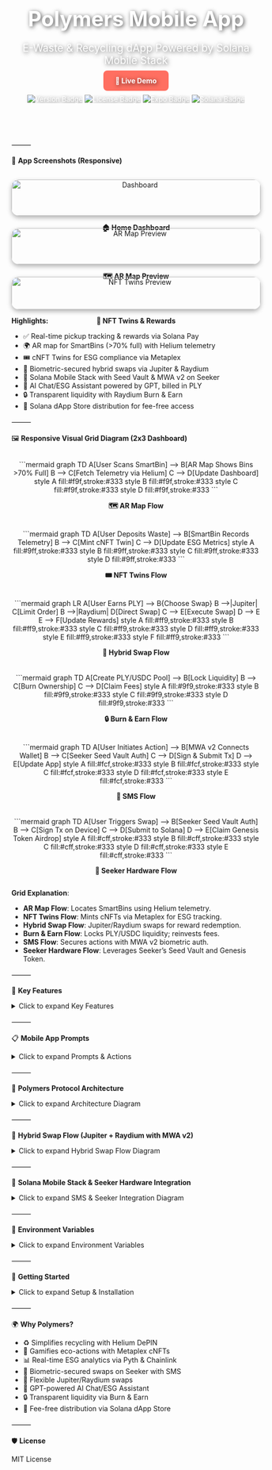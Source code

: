 <!-- HERO SECTION -->

<div align="center" style="background: url('https://via.placeholder.com/1200x300?text=Polymers+Hero+Banner') no-repeat center/cover; border-radius: 15px; padding: 60px 20px; color: white; text-shadow: 2px 2px 8px rgba(0,0,0,0.7);">

<h1 style="font-size: 3em; margin-bottom: 10px;">Polymers Mobile App</h1>
<p style="font-size: 1.5em; margin-bottom: 20px;">E-Waste & Recycling dApp Powered by Solana Mobile Stack</p>

<a href="https://your-live-demo-link.com" style="background: #ff6f61; color: white; padding: 12px 24px; border-radius: 8px; text-decoration: none; font-weight: bold;">🚀 Live Demo</a>

<div style="margin-top: 20px;">
<img src="https://img.shields.io/badge/version-1.0%20Beta-blue" alt="Version Badge"/>
<img src="https://img.shields.io/badge/license-MIT-green" alt="License Badge"/>
<img src="https://img.shields.io/badge/Expo-React%20Native-yellow" alt="Expo Badge"/>
<img src="https://img.shields.io/badge/Solana-Blockchain-blueviolet" alt="Solana Badge"/>
</div>
</div>

⸻

🎨 **App Screenshots (Responsive)**

<div style="display: flex; flex-wrap: wrap; justify-content: center; gap: 25px; margin-top: 30px;">

<div style="flex: 1 1 260px; text-align: center; position: relative;">
<img src="https://via.placeholder.com/260x500?text=Dashboard" alt="Dashboard" style="width: 100%; border-radius: 15px; box-shadow: 0 4px 10px rgba(0,0,0,0.3); transition: transform 0.3s ease;" onmouseover="this.style.transform='scale(1.05)';" onmouseout="this.style.transform='scale(1)';"/>
<div style="position: absolute; top: 0; left: 0; right: 0; bottom: 0; background: rgba(0,0,0,0.5); opacity: 0; border-radius: 15px; display: flex; align-items: center; justify-content: center; color: white; font-weight: bold; transition: opacity 0.3s ease;" onmouseover="this.style.opacity='1';" onmouseout="this.style.opacity='0';">View Dashboard</div>
<p><b>🏠 Home Dashboard</b></p>
</div>

<div style="flex: 1 1 260px; text-align: center; position: relative;">
<img src="https://via.placeholder.com/260x500?text=AR+Map" alt="AR Map Preview" style="width: 100%; border-radius: 15px; box-shadow: 0 4px 10px rgba(0,0,0,0.3); transition: transform 0.3s ease;" onmouseover="this.style.transform='scale(1.05)';" onmouseout="this.style.transform='scale(1)';"/>
<div style="position: absolute; top: 0; left: 0; right: 0; bottom: 0; background: rgba(0,0,0,0.5); opacity: 0; border-radius: 15px; display: flex; align-items: center; justify-content: center; color: white; font-weight: bold; transition: opacity 0.3s ease;" onmouseover="this.style.opacity='1';" onmouseout="this.style.opacity='0';">Explore AR Map</div>
<p><b>🗺️ AR Map Preview</b></p>
</div>

<div style="flex: 1 1 260px; text-align: center; position: relative;">
<img src="https://via.placeholder.com/260x500?text=NFT+Twins" alt="NFT Twins Preview" style="width: 100%; border-radius: 15px; box-shadow: 0 4px 10px rgba(0,0,0,0.3); transition: transform 0.3s ease;" onmouseover="this.style.transform='scale(1.05)';" onmouseout="this.style.transform='scale(1)';"/>
<div style="position: absolute; top: 0; left: 0; right: 0; bottom: 0; background: rgba(0,0,0,0.5); opacity: 0; border-radius: 15px; display: flex; align-items: center; justify-content: center; color: white; font-weight: bold; transition: opacity 0.3s ease;" onmouseover="this.style.opacity='1';" onmouseout="this.style.opacity='0';">Check NFT Twins</div>
<p><b>🎨 NFT Twins & Rewards</b></p>
</div>

</div>

**Highlights:**
- ✅ Real-time pickup tracking & rewards via Solana Pay
- 🌍 AR map for SmartBins (>70% full) with Helium telemetry
- 🎟️ cNFT Twins for ESG compliance via Metaplex
- 🔄 Biometric-secured hybrid swaps via Jupiter & Raydium
- 🔐 Solana Mobile Stack with Seed Vault & MWA v2 on Seeker
- 🤖 AI Chat/ESG Assistant powered by GPT, billed in PLY
- 🔒 Transparent liquidity with Raydium Burn & Earn
- 📱 Solana dApp Store distribution for fee-free access

⸻

🖼️ **Responsive Visual Grid Diagram (2x3 Dashboard)**

<div style="display: flex; flex-wrap: wrap; justify-content: center; gap: 20px; margin-top: 30px;">

<div style="flex: 1 1 280px; text-align: center;">
```mermaid
graph TD
    A[User Scans SmartBin] --> B[AR Map Shows Bins >70% Full]
    B --> C[Fetch Telemetry via Helium]
    C --> D[Update Dashboard]
    style A fill:#f9f,stroke:#333
    style B fill:#f9f,stroke:#333
    style C fill:#f9f,stroke:#333
    style D fill:#f9f,stroke:#333
```
<p><b>🗺️ AR Map Flow</b></p>
</div>

<div style="flex: 1 1 280px; text-align: center;">
```mermaid
graph TD
    A[User Deposits Waste] --> B[SmartBin Records Telemetry]
    B --> C[Mint cNFT Twin]
    C --> D[Update ESG Metrics]
    style A fill:#9ff,stroke:#333
    style B fill:#9ff,stroke:#333
    style C fill:#9ff,stroke:#333
    style D fill:#9ff,stroke:#333
```
<p><b>🎟️ NFT Twins Flow</b></p>
</div>

<div style="flex: 1 1 280px; text-align: center;">
```mermaid
graph LR
    A[User Earns PLY] --> B{Choose Swap}
    B -->|Jupiter| C[Limit Order]
    B -->|Raydium| D[Direct Swap]
    C --> E[Execute Swap]
    D --> E
    E --> F[Update Rewards]
    style A fill:#ff9,stroke:#333
    style B fill:#ff9,stroke:#333
    style C fill:#ff9,stroke:#333
    style D fill:#ff9,stroke:#333
    style E fill:#ff9,stroke:#333
    style F fill:#ff9,stroke:#333
```
<p><b>🔄 Hybrid Swap Flow</b></p>
</div>

<div style="flex: 1 1 280px; text-align: center;">
```mermaid
graph TD
    A[Create PLY/USDC Pool] --> B[Lock Liquidity]
    B --> C[Burn Ownership]
    C --> D[Claim Fees]
    style A fill:#9f9,stroke:#333
    style B fill:#9f9,stroke:#333
    style C fill:#9f9,stroke:#333
    style D fill:#9f9,stroke:#333
```
<p><b>🔒 Burn & Earn Flow</b></p>
</div>

<div style="flex: 1 1 280px; text-align: center;">
```mermaid
graph TD
    A[User Initiates Action] --> B[MWA v2 Connects Wallet]
    B --> C[Seeker Seed Vault Auth]
    C --> D[Sign & Submit Tx]
    D --> E[Update App]
    style A fill:#fcf,stroke:#333
    style B fill:#fcf,stroke:#333
    style C fill:#fcf,stroke:#333
    style D fill:#fcf,stroke:#333
    style E fill:#fcf,stroke:#333
```
<p><b>🔐 SMS Flow</b></p>
</div>

<div style="flex: 1 1 280px; text-align: center;">
```mermaid
graph TD
    A[User Triggers Swap] --> B[Seeker Seed Vault Auth]
    B --> C[Sign Tx on Device]
    C --> D[Submit to Solana]
    D --> E[Claim Genesis Token Airdrop]
    style A fill:#cff,stroke:#333
    style B fill:#cff,stroke:#333
    style C fill:#cff,stroke:#333
    style D fill:#cff,stroke:#333
    style E fill:#cff,stroke:#333
```
<p><b>📱 Seeker Hardware Flow</b></p>
</div>

</div>

**Grid Explanation**:
- **AR Map Flow**: Locates SmartBins using Helium telemetry.
- **NFT Twins Flow**: Mints cNFTs via Metaplex for ESG tracking.
- **Hybrid Swap Flow**: Jupiter/Raydium swaps for reward redemption.
- **Burn & Earn Flow**: Locks PLY/USDC liquidity; reinvests fees.
- **SMS Flow**: Secures actions with MWA v2 biometric auth.
- **Seeker Hardware Flow**: Leverages Seeker’s Seed Vault and Genesis Token.

⸻

📱 **Key Features**

<details>
<summary>Click to expand Key Features</summary>

**🛒 Schedule Pickups**  
- Book e-waste/recycling pickups  
- Assign SmartBins  
- Track status in real-time  

**📊 SmartBin Telemetry**  
- Helium DePIN sensors for fill level, weight, contamination  
- Historical analytics  
- Automated Solana rewards  
- OTA updates via Expo  

**💰 Solana Rewards & NFT Twins**  
- Tokens: PLY, CARB, EWASTE  
- cNFT Twins for ESG compliance via Metaplex  
- Biometric swaps via Solana Pay, Jupiter, Raydium  
- Gamified missions & leaderboards  

**🔮 Predictive Analytics & ESG**  
- Predict fill levels & collection times with Chainlink  
- ESG metrics (e.g., carbon footprint) via Pyth  
- AI Chat/ESG Assistant powered by GPT  

**🔒 Burn & Earn Liquidity**  
- Lock PLY/USDC pools for trust  
- Burn ownership for transparency  
- Reinvest fees in rewards  

**🔐 Solana Mobile Stack & Seeker Hardware**  
- Seed Vault for secure key storage on Seeker  
- MWA v2 for biometric transaction signing  
- Solana Pay for QR/NFC payments  
- Genesis Token for airdrops & ecosystem perks  

**📲 Solana dApp Store**  
- Fee-free distribution for Polymers app  
- Optimized for Seeker’s Web3 features  

</details>

⸻

📋 **Mobile App Prompts**

<details>
<summary>Click to expand Prompts & Actions</summary>

| Category       | Prompt Example                              | Action / Flow                                                                 |
|----------------|---------------------------------------------|------------------------------------------------------------------------------|
| Pickups        | “Schedule pickup for tomorrow”             | Books pickup → assigns SmartBin → triggers rewards                           |
| SmartBins      | “Show bins >70% full”                      | AR map → Helium telemetry → dashboard update                                 |
| SmartBins      | “Add IoT reading”                          | Updates telemetry → analytics → rewards                                      |
| Rewards        | “Check PLY balance”                        | Queries Solana → updates wallet & NFT Twins                                  |
| Rewards        | “Swap 50 PLY to USDC”                      | MWA v2 biometric swap (Jupiter/Raydium) → updates balances                   |
| ESG            | “Show carbon footprint”                    | Computes from telemetry & NFT Twins → displays                               |
| Predictions    | “Predict Bin #12 collection”               | ML on telemetry → shows ETA via Chainlink                                    |
| AI Assistant   | “Explain my ESG impact”                    | GPT-powered response → billed in PLY → Dialect notifications                 |
| Gamification   | “Show leaderboard”                         | Retrieves missions/scores → updates display                                  |

</details>

⸻

🔧 **Polymers Protocol Architecture**

<details>
<summary>Click to expand Architecture Diagram</summary>

```mermaid
graph TD
    A["[Helium IoT Icon] SmartBins IoT (Helium DePIN)"] --> B["[Polymers Logo] Polymers Protocol APIs"]
    B --> C["[Solana Logo] Solana On-Chain Programs"]
    C --> D["[Jupiter Logo] Liquidity (Jupiter)"]
    C --> E["[Raydium Logo] Staking (Raydium)"]
    C --> F["[Pyth+Chainlink Logo] Oracles (Pyth+Chainlink)"]
    C --> G["[Metaplex Logo] NFT Twins (Metaplex)"]
    C --> H["[GPT Icon] AI Chat / ESG Assistant"]
    B --> I["[Dialect Logo] Messaging + Blinks (Dialect)"]
    I --> J[Mobile & Web Apps]
    J --> K[Users: Wallets + Rewards + ESG]

    %% Color Palette
    style A fill:#4CAF50,stroke:#FFFFFF,color:#FFFFFF
    style B fill:#388E3C,stroke:#FFFFFF,color:#FFFFFF
    style C fill:#66BB6A,stroke:#FFFFFF,color:#FFFFFF
    style D fill:#81C784,stroke:#FFFFFF,color:#FFFFFF
    style E fill:#81C784,stroke:#FFFFFF,color:#FFFFFF
    style F fill:#81C784,stroke:#FFFFFF,color:#FFFFFF
    style G fill:#A5D6A7,stroke:#FFFFFF,color:#FFFFFF
    style H fill:#66BB6A,stroke:#C2185B,color:#FFFFFF
    style I fill:#2E7D32,stroke:#FFFFFF,color:#FFFFFF
    style J fill:#C8E6C9,stroke:#FFFFFF,color:#FFFFFF
    style K fill:#C8E6C9,stroke:#FFFFFF,color:#FFFFFF

    %% Container Styling
    subgraph Polymers_Protocol [Polymers Protocol]
        direction TB
        style Polymers_Protocol fill:#1E1E1E,stroke:#F5F5F5,stroke-width:2px
        B
        C
        D
        E
        F
        G
        H
        I
        J
        K
    end
```

**Architecture Explanation**:
- **SmartBins IoT (Helium)**: DePIN sensors for real-time telemetry (#4CAF50).
- **Polymers APIs**: Core backend for data aggregation (#388E3C).
- **Solana Programs**: On-chain logic for rewards and swaps (#66BB6A).
- **Liquidity/Staking (Jupiter/Raydium)**: PLY/USDC pools and staking (#81C784).
- **Oracles (Pyth+Chainlink)**: Price feeds and analytics (#81C784).
- **NFT Twins (Metaplex)**: ESG-compliant cNFTs (#A5D6A7).
- **AI Chat/ESG Assistant (GPT)**: PLY-billed queries with gradient highlight (#66BB6A→#C2185B).
- **Messaging (Dialect)**: Blinks and notifications (#2E7D32).
- **Apps/Users**: Mobile/Web interfaces for wallets and ESG (#C8E6C9).
- **Container**: Dark gray background (#1E1E1E), light gray borders (#F5F5F5), white text (#FFFFFF).

**Logo Placeholders**:
- Replace `[Helium IoT Icon]`, `[Polymers Logo]`, etc., with actual URLs (e.g., `![Helium](https://your-logo-url.com/helium.png)`).
- Use 32x32px PNG/SVG logos for clarity.

</details>

⸻

🔄 **Hybrid Swap Flow (Jupiter + Raydium with MWA v2)**

<details>
<summary>Click to expand Hybrid Swap Flow Diagram</summary>

```mermaid
graph LR
    A[User Earns PLY] --> B{Choose Swap}
    B -->|Jupiter| C[Jupiter API Quote]
    C --> D[MWA v2 Biometric Auth]
    D --> E[Store Order On-Chain]
    E --> F[Keepers Monitor Price]
    F -->|Price Hit| G[Execute Swap]
    B -->|Raydium| H[Raydium SDK Quote]
    H --> I[MWA v2 Biometric Auth]
    I --> J[Submit to Helius RPC]
    G --> K[Helius Webhook]
    J --> K
    K --> L[Update Supabase & NFT Twins]
    L --> M[Refresh UI & Gamification]
```

**Flow Explanation**:
- **Jupiter**: Biometric-secured limit orders via MWA v2.
- **Raydium**: Immediate swaps with Seed Vault signing.
- **Unified UX**: Helius webhooks update Supabase, mint NFT Twins, and refresh AR map/leaderboards.

</details>

⸻

🔐 **Solana Mobile Stack & Seeker Hardware Integration**

<details>
<summary>Click to expand SMS & Seeker Integration Diagram</summary>

```mermaid
graph TD
    A[User Initiates Action] --> B[MWA v2 Connects Wallet]
    B --> C[Seeker Seed Vault Biometric Auth]
    C --> D{Auth Success?}
    D -->|Yes| E[Sign Tx: Swap/Mint]
    D -->|No| F[Retry or PIN Fallback]
    E --> G[Submit to Helius RPC]
    G --> H[Helius Webhook Confirms]
    H --> I[Update Supabase & App UI]
    I --> J[Claim Genesis Token Airdrop]
```

**Integration Explanation**:
- **Seed Vault**: Secures keys in Seeker’s hardware enclave; biometric auth for swaps/NFT mints.
- **MWA v2**: Connects to wallets (Phantom, Seed Vault) with `solana:` deep-links.
- **Solana Pay**: QR/NFC payments optimized for Seeker’s 5G/NFC.
- **Genesis Token**: Unlocks airdrops, enhancing Polymers’ rewards.
- **dApp Store**: Fee-free distribution for Polymers app.

</details>

⸻

🔑 **Environment Variables**

<details>
<summary>Click to expand Environment Variables</summary>

| Variable                     | Description                          | Example                              |
|------------------------------|--------------------------------------|--------------------------------------|
| NEXT_PUBLIC_SOLANA_RPC_URL   | Helius RPC endpoint                  | https://rpc.helius.dev?api-key=...   |
| NEXT_PUBLIC_SUPABASE_URL     | Supabase URL                         | https://xyzcompany.supabase.co       |
| NEXT_PUBLIC_SUPABASE_ANON_KEY| Supabase anon key                    | public-anon-key                      |
| PLY_MINT                     | PLY token mint                       | PLY_TOKEN_MINT_ADDRESS               |
| CARB_MINT                    | CARB token mint                      | CARB_TOKEN_MINT_ADDRESS              |
| EWASTE_MINT                  | EWASTE token mint                    | EWASTE_TOKEN_MINT_ADDRESS            |
| USDC_MINT                    | USDC token mint                      | EPjFWdd5AufqSSqeM2qN1xzybapC8G4wEGGkZwyTDt1v |
| REWARD_WALLET_ADDRESS        | Reward wallet key                    | REWARD_WALLET_PUBLIC_KEY             |
| PRIVY_APP_ID                 | Privy auth ID                        | privy-app-id                         |
| CHAINLINK_API_KEY            | Chainlink oracle key                 | chainlink-key                        |
| PYTH_API_KEY                 | Pyth oracle key                      | pyth-key                             |
| BUBBLEGUM_TREE_ID            | Bubblegum Merkle Tree ID             | TREE_PUBLIC_KEY                      |
| CANDY_MACHINE_ID             | Candy Machine ID                     | CANDY_MACHINE_PUBLIC_KEY             |
| HELIUS_API_KEY               | Helius Webhook key                   | helius-api-key                       |
| DIALECT_API_KEY              | Dialect messaging key                | dialect-key                          |
| NEXT_PUBLIC_ENV              | Environment (dev/test/prod)          | production                           |

</details>

⸻

🚀 **Getting Started**

<details>
<summary>Click to expand Setup & Installation</summary>

**Prerequisites**  
- Node.js ≥16, npm ≥8  
- Expo CLI: `npm install -g expo-cli`  
- Solana CLI  
- Supabase (backend)  
- Privy.io (auth)  
- TensorFlow.js (analytics)  
- SDKs: `@solana/pay`, `@solana/web3.js`, `@solana/spl-token`, `@jup-ag/api`, `@raydium-io/raydium-sdk`, `@solana-mobile/mobile-wallet-adapter-protocol-web3js@^2.2.3`, `@solana/wallet-adapter-react@^0.15.35`, `react-native-get-random-values`, `buffer`, `expo-crypto`, `react-native-qrcode-svg`, `@metaplex-foundation/js`, `@pythnetwork/client`, `@chainlink/contracts`, `@dialectlabs/sdk`

**Installation**

```bash
git clone https://github.com/PolymersNetwork/polymers-recycling-app.git
cd polymers-recycling-app
npm ci
cp .env.example .env
# Configure environment variables
npx expo start
```

**Build & Deploy**

```bash
# iOS
npx eas build --platform ios
# Android (SMS & Seeker-optimized)
npx expo run:android
# OTA Updates
npx eas update
# Solana dApp Store Submission
npx pwabuilder build --platform android
# Submit via https://dappstore.solanamobile.com/publish
```

</details>

⸻

🌍 **Why Polymers?**
- ♻️ Simplifies recycling with Helium DePIN  
- 🎨 Gamifies eco-actions with Metaplex cNFTs  
- 📊 Real-time ESG analytics via Pyth & Chainlink  
- 🔐 Biometric-secured swaps on Seeker with SMS  
- 🔄 Flexible Jupiter/Raydium swaps  
- 🤖 GPT-powered AI Chat/ESG Assistant  
- 🔒 Transparent liquidity via Burn & Earn  
- 📱 Fee-free distribution via Solana dApp Store  

⸻

🛡 **License**

MIT License
